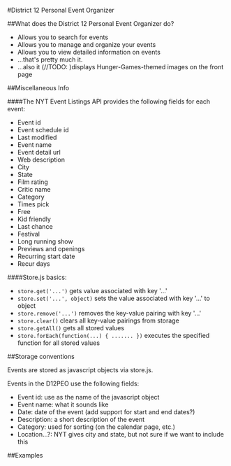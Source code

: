 #District 12 Personal Event Organizer

##What does the District 12 Personal Event Organizer do?
- Allows you to search for events
- Allows you to manage and organize your events
- Allows you to view detailed information on events
- ...that's pretty much it.
- ...also it (//TODO: )displays Hunger-Games-themed images on the front page

##Miscellaneous Info

####The NYT Event Listings API provides the following fields for each event:
- Event id
- Event schedule id
- Last modified
- Event name
- Event detail url
- Web description
- City
- State
- Film rating
- Critic name
- Category
- Times pick
- Free
- Kid friendly
- Last chance
- Festival
- Long running show
- Previews and openings
- Recurring start date
- Recur days

####Store.js basics:
- `store.get('...')` gets value associated with key '...'
- `store.set('...', object)` sets the value associated with key '...' to object
- `store.remove('...')` removes the key-value pairing with key '...'
- `store.clear()` clears all key-value pairings from storage
- `store.getAll()` gets all stored values
- `store.forEach(function(...) { ....... })` executes the specified function for
	all stored values

##Storage conventions

Events are stored as javascript objects via store.js.

Events in the D12PEO use the following fields:
- Event id: use as the name of the javascript object
- Event name: what it sounds like
- Date: date of the event (add support for start and end dates?)
- Description: a short description of the event
- Category: used for sorting (on the calendar page, etc.)
- Location...?: NYT gives city and state, but not sure if we want to include this

##Examples